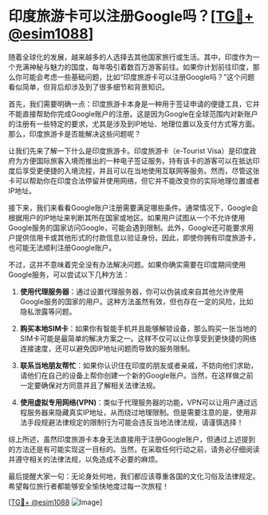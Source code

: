 # 印度旅游卡可以注册Google吗？[[TG💪+ @esim1088](https://t.me/s/esim1088)]

随着全球化的发展，越来越多的人选择去其他国家旅行或生活。其中，印度作为一个充满神秘与魅力的国度，每年吸引着数百万游客前往。如果你计划前往印度，那么你可能会考虑一些基础问题，比如“印度旅游卡可以注册Google吗？”这个问题看似简单，但背后却涉及到了很多细节和背景知识。

首先，我们需要明确一点：印度旅游卡本身是一种用于签证申请的便捷工具，它并不能直接帮助你完成Google账户的注册。这是因为Google在全球范围内对新账户的注册有一些特定的要求，尤其是涉及到IP地址、地理位置以及支付方式等方面。那么，印度旅游卡是否能解决这些问题呢？

让我们先来了解一下什么是印度旅游卡。印度旅游卡（e-Tourist Visa）是印度政府为方便国际旅客入境而推出的一种电子签证服务。持有该卡的游客可以在抵达印度后享受更便捷的入境流程，并且可以在当地使用互联网等服务。然而，尽管这张卡可以帮助你在印度合法停留并使用网络，但它并不能改变你的实际地理位置或者IP地址。

接下来，我们来看看Google账户注册需要满足哪些条件。通常情况下，Google会根据用户的IP地址来判断其所在国家或地区。如果用户试图从一个不允许使用Google服务的国家访问Google，可能会遇到限制。此外，Google还可能要求用户提供信用卡或其他形式的付款信息以验证身份。因此，即使你拥有印度旅游卡，也可能无法顺利注册Google账户。

不过，这并不意味着完全没有办法解决问题。如果你确实需要在印度期间使用Google服务，可以尝试以下几种方法：

1. **使用代理服务器**：通过设置代理服务器，你可以伪装成来自其他允许使用Google服务的国家的用户。这种方法虽然有效，但也存在一定的风险，比如隐私泄露等问题。

2. **购买本地SIM卡**：如果你有智能手机并且能够解锁设备，那么购买一张当地的SIM卡可能是最简单的解决方案之一。这样不仅可以让你享受到更快捷的网络连接速度，还可以避免因IP地址问题而导致的服务限制。

3. **联系当地朋友帮忙**：如果你认识住在印度的朋友或者亲戚，不妨向他们求助，请他们在自己的设备上帮你创建一个新的Google账户。当然，在这样做之前一定要确保对方同意并且了解相关法律法规。

4. **使用虚拟专用网络(VPN)**：类似于代理服务器的功能，VPN可以让用户通过远程服务器来隐藏真实IP地址，从而绕过地理限制。但是需要注意的是，使用非法手段规避法律规定的限制行为可能会违反当地法律法规，请谨慎选择！

综上所述，虽然印度旅游卡本身无法直接用于注册Google账户，但通过上述提到的方法还是有可能实现这一目标的。当然，在采取任何行动之前，请务必仔细阅读并遵守相关的法律法规，以免造成不必要的麻烦。

最后提醒大家一句：无论身处何地，我们都应该尊重各国的文化习俗及法律规定。希望每位旅行者都能够安全愉快地度过每一次旅程！ 

[[TG💪+ @esim1088](https://t.me/s/esim1088) ![Image](https://i.postimg.cc/4NQfJmqS/Snipaste-2025-05-13-00-14-12.png)]
